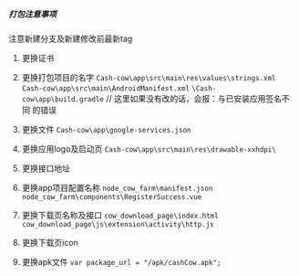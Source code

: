 ##### 打包注意事项

注意新建分支及新建修改前最新tag

1. 更换证书

2. 更换打包项目的名字
`Cash-cow\app\src\main\res\values\strings.xml`
`Cash-cow\app\src\main\AndroidManifest.xml`
`\Cash-cow\app\build.gradle` // 这里如果没有改的话，会报：与已安装应用签名不同 的错误

3. 更换文件
`Cash-cow\app\google-services.json`

4. 更换应用logo及启动页
`Cash-cow\app\src\main\res\drawable-xxhdpi\`

5. 更换接口地址

6. 更换app项目配置名称
`node_cow_farm\manifest.json`
`node_cow_farm\components\RegisterSuccess.vue`

7. 更换下载页名称及接口
`cow_download_page\index.html`
`cow_download_page\js\extension\activity\http.js`

8. 更换下载页icon

9. 更换apk文件
`var package_url = "/apk/cashCow.apk";`

